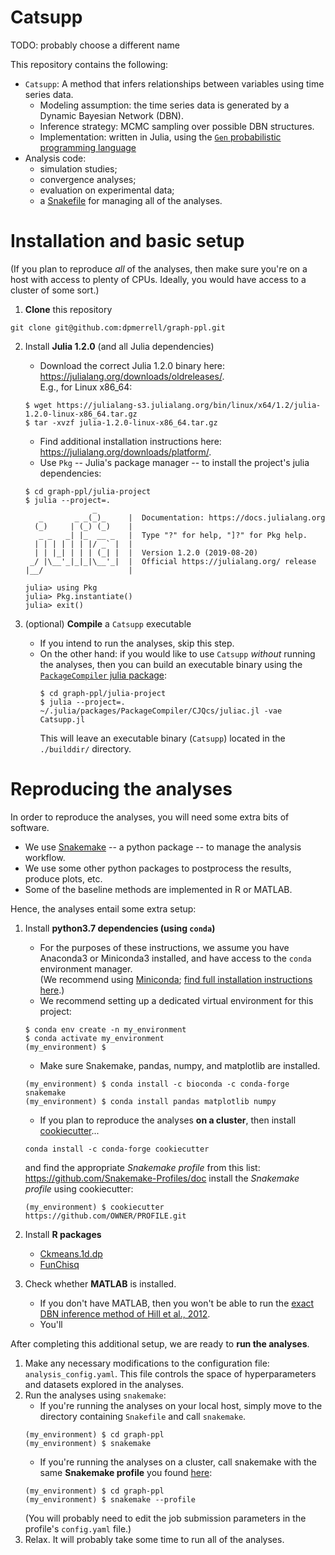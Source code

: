 # Catsupp

TODO: probably choose a different name

This repository contains the following:

* `Catsupp`: A method that infers relationships between variables using time series data.
    - Modeling assumption: the time series data is generated by a Dynamic Bayesian Network (DBN).
    - Inference strategy: MCMC sampling over possible DBN structures.
    - Implementation: written in Julia, using the [`Gen` probabilistic programming language](https://probcomp.github.io/Gen/)
* Analysis code:
    - simulation studies;
    - convergence analyses;
    - evaluation on experimental data;
    - a [Snakefile](https://snakemake.readthedocs.io/en/stable/#) for managing all of the analyses.
    
# Installation and basic setup

(If you plan to reproduce *all* of the analyses, then make sure you're on a host with access to plenty of CPUs.
Ideally, you would have access to a cluster of some sort.)

1. **Clone** this repository
```
git clone git@github.com:dpmerrell/graph-ppl.git
```
2. Install **Julia 1.2.0** (and all Julia dependencies)
    * Download the correct Julia 1.2.0 binary here: https://julialang.org/downloads/oldreleases/. <br>
      E.g., for Linux x86_64:
    ```
    $ wget https://julialang-s3.julialang.org/bin/linux/x64/1.2/julia-1.2.0-linux-x86_64.tar.gz
    $ tar -xvzf julia-1.2.0-linux-x86_64.tar.gz
    ```
    * Find additional installation instructions here: https://julialang.org/downloads/platform/.
    * Use `Pkg` -- Julia's package manager -- to install the project's julia dependencies:
    ```
    $ cd graph-ppl/julia-project
    $ julia --project=. 
                   _
       _       _ _(_)_     |  Documentation: https://docs.julialang.org
      (_)     | (_) (_)    |
       _ _   _| |_  __ _   |  Type "?" for help, "]?" for Pkg help.
      | | | | | | |/ _` |  |
      | | |_| | | | (_| |  |  Version 1.2.0 (2019-08-20)
     _/ |\__'_|_|_|\__'_|  |  Official https://julialang.org/ release
    |__/                   |

    julia> using Pkg
    julia> Pkg.instantiate()
    julia> exit()
    ```

3. (optional) **Compile** a `Catsupp` executable
    * If you intend to run the analyses, skip this step.
    * On the other hand: if you would like to use `Catsupp` *without* running the analyses, 
      then you can build an executable binary using the 
      [`PackageCompiler` julia package](https://github.com/JuliaLang/PackageCompiler.jl):
      ```
      $ cd graph-ppl/julia-project
      $ julia --project=. ~/.julia/packages/PackageCompiler/CJQcs/juliac.jl -vae Catsupp.jl
      ```
      This will leave an executable binary (`Catsupp`) located in the `./builddir/` directory.
      
# Reproducing the analyses

In order to reproduce the analyses, you will need some extra bits of software.
* We use [Snakemake](https://snakemake.readthedocs.io/en/stable/#) -- a python package -- to manage the analysis workflow.
* We use some other python packages to postprocess the results, produce plots, etc.
* Some of the baseline methods are implemented in R or MATLAB.


Hence, the analyses entail some extra setup:
    
1. Install **python3.7 dependencies (using `conda`)**
    * For the purposes of these instructions, we assume you have Anaconda3 or Miniconda3 installed,
      and have access to the `conda` environment manager. <br>
      (We recommend using [Miniconda](https://docs.conda.io/en/latest/miniconda.html);
      [find full installation instructions here](https://conda.io/projects/conda/en/latest/user-guide/install/index.html).) 
    * We recommend setting up a dedicated virtual environment for this project:
    ```
    $ conda env create -n my_environment
    $ conda activate my_environment
    (my_environment) $ 
    ```
    * Make sure Snakemake, pandas, numpy, and matplotlib are installed.
    ```
    (my_environment) $ conda install -c bioconda -c conda-forge snakemake
    (my_environment) $ conda install pandas matplotlib numpy
    ```
    * If you plan to reproduce the analyses **on a cluster**, then install 
    [cookiecutter](https://cookiecutter.readthedocs.io/en/1.7.0/)...
    ```
    conda install -c conda-forge cookiecutter
    ```
    and find the appropriate *Snakemake profile* from this list:
    https://github.com/Snakemake-Profiles/doc
    install the *Snakemake profile* using cookiecutter:
    ```
    (my_environment) $ cookiecutter https://github.com/OWNER/PROFILE.git
    ```
    
2. Install **R packages**
    * [Ckmeans.1d.dp](https://cran.r-project.org/web/packages/Ckmeans.1d.dp/index.html)
    * [FunChisq](https://cran.r-project.org/web/packages/FunChisq/index.html)

3. Check whether **MATLAB** is installed.
    * If you don't have MATLAB, then you won't be able to run the 
    [exact DBN inference method of Hill et al., 2012](https://academic.oup.com/bioinformatics/article/28/21/2804/235527).
    * You'll

After completing this additional setup, we are ready to **run the analyses**.
1. Make any necessary modifications to the configuration file: `analysis_config.yaml`.
   This file controls the space of hyperparameters and datasets explored in the analyses.
2. Run the analyses using `snakemake`:
    * If you're running the analyses on your local host, simply move to the directory containing `Snakefile`
    and call `snakemake`.
    ```
    (my_environment) $ cd graph-ppl
    (my_environment) $ snakemake
    ```
    * If you're running the analyses on a cluster, call snakemake with the same **Snakemake profile** you found 
    [here](https://github.com/Snakemake-Profiles/doc):
    ```
    (my_environment) $ cd graph-ppl
    (my_environment) $ snakemake --profile
    ```
    (You will probably need to edit the job submission parameters in the profile's `config.yaml` file.)
3. Relax. It will probably take some time to run all of the analyses.
